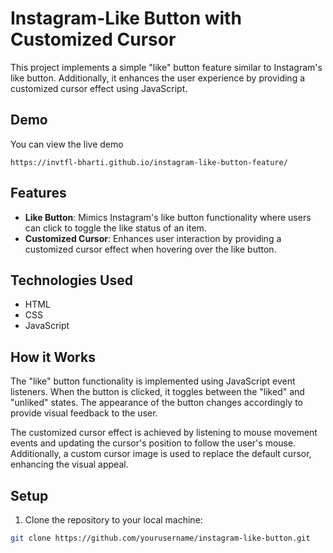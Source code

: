# Instagram-Like Button with Customized Cursor

This project implements a simple "like" button feature similar to Instagram's like button. Additionally, it enhances the user experience by providing a customized cursor effect using JavaScript.

## Demo

You can view the live demo
```
https://invtfl-bharti.github.io/instagram-like-button-feature/
```

## Features

- **Like Button**: Mimics Instagram's like button functionality where users can click to toggle the like status of an item.
- **Customized Cursor**: Enhances user interaction by providing a customized cursor effect when hovering over the like button.

## Technologies Used

- HTML
- CSS
- JavaScript

## How it Works

The "like" button functionality is implemented using JavaScript event listeners. When the button is clicked, it toggles between the "liked" and "unliked" states. The appearance of the button changes accordingly to provide visual feedback to the user.

The customized cursor effect is achieved by listening to mouse movement events and updating the cursor's position to follow the user's mouse. Additionally, a custom cursor image is used to replace the default cursor, enhancing the visual appeal.

## Setup

1. Clone the repository to your local machine:

```bash
git clone https://github.com/yourusername/instagram-like-button.git
```
